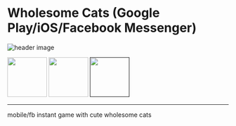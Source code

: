 # Wholesome Cats (Google Play/iOS/Facebook Messenger)
![header image](https://img.itch.zone/aW1nLzE1MjE0MzgucG5n/original/FGpGqx.png)


<a href="https://apps.facebook.com/wholesome_cats" target="_blank"><img src="https://zephyo.github.io/img/messenger.png" 
height="90" /></a>
<a href="https://play.google.com/store/apps/details?id=com.AngelaHe.WholesomeCats" target="_blank"><img src="https://upload.wikimedia.org/wikipedia/commons/thumb/c/cd/Get_it_on_Google_play.svg/1000px-Get_it_on_Google_play.svg.png" 
height = "90" /></a>
  <a href="" target="_blank"><img src="https://devimages-cdn.apple.com/app-store/marketing/guidelines/images/badge-download-on-the-app-store.svg" 
height="90" /></a>

***

mobile/fb instant game with cute wholesome cats
